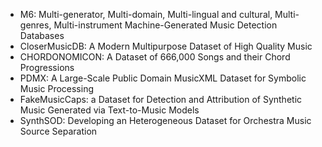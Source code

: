 - M6: Multi-generator, Multi-domain, Multi-lingual and cultural, Multi-genres, Multi-instrument Machine-Generated Music Detection Databases
- CloserMusicDB: A Modern Multipurpose Dataset of High Quality Music
- CHORDONOMICON: A Dataset of 666,000 Songs and their Chord Progressions
- PDMX: A Large-Scale Public Domain MusicXML Dataset for Symbolic Music Processing
- FakeMusicCaps: a Dataset for Detection and Attribution of Synthetic Music Generated via Text-to-Music Models
- SynthSOD: Developing an Heterogeneous Dataset for Orchestra Music Source Separation
